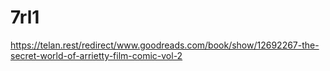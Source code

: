# 7rl1
https://telan.rest/redirect/www.goodreads.com/book/show/12692267-the-secret-world-of-arrietty-film-comic-vol-2
